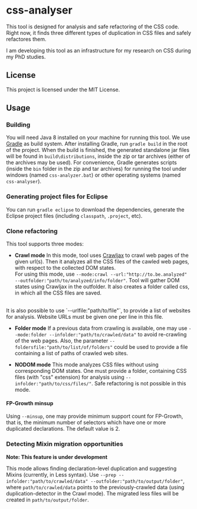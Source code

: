 # css-analyser

This tool is designed for analysis and safe refactoring of the CSS code.
Right now, it finds three different types of duplication in CSS files and safely refactores them.

I am developing this tool as an infrastructure for my research on CSS during my PhD studies.

## License

This project is licensed under the MIT License.

## Usage

### Building 
You will need Java 8 installed on your machine for running this tool.
We use [Gradle](http://gradle.org/) as build system.
After installing Gradle, run `gradle build` in the root of the project.
When the build is finished, the generated standalone jar files will be found in `build\distributions`,
inside the zip or tar archives (either of the archives may be used).
For convenience, Gradle generates scripts (inside the `bin` folder in the zip and tar archives) for running the tool
under windows (named `css-analyzer.bat`) or other operating systems (named `css-analyser`).

### Generating project files for Eclipse
You can run `gradle eclipse` to download the dependencies,
generate the Eclipse project files (including `classpath`, `.project`, etc).

### Clone refactoring
This tool supports three modes:

* **Crawl mode** In this mode, tool uses [Crawljax](https://github.com/crawljax/crawljax) 
to crawl web pages of the given url(s). Then it analyzes all the CSS files of the cawled web pages,
with respect to the collected DOM states. <br />
For using this mode, use `--mode:crawl --url:"http://to.be.analyzed" --outfolder:"path/to/analyzed/info/folder"`.
Tool will gather DOM states using Crawljax in the outfolder. It also creates a folder called css, in which 
all the CSS files are saved. 
<br />
It is also possible to use `--urlfile:"path/to/file"`, to provide a list of websites for analysis. Website 
URLs must be given one per line in this file.

* **Folder mode** If a previous data from crawling is available, one may use
`--mode:folder --infolder:"path/to/crawled/data"` to avoid re-crawling of the web pages. Also, the parameter
`--foldersfile:"path/to/list/of/folders"` could be used to provide a file containing a list of paths of crawled 
web sites.

* **NODOM mode** This mode analyzes CSS files without using corresponding DOM states. One must provide a folder,
containing CSS files (with "css" extension) for analysis using `--infolder:"path/to/css/files/"`. Safe refactoring is 
not possible in this mode.

#### FP-Growth minsup
Using `--minsup`, one may provide minimum support count for FP-Growth, that is, the minimum number of selectors 
which have one or more duplicated declarations. The default value is 2.

### Detecting Mixin migration opportunities
**Note: This feature is under development**

This mode allows finding declaration-level duplication and suggesting Mixins (currently, in Less syntax).
Use `--prep --infolder:"path/to/crawled/data" --outfolder:"path/to/output/folder"`, 
where `path/to/crawled/data` points to the previously-crawled data (using duplication-detector in the Crawl mode).
The migrated less files will be created in `path/to/output/folder`. 
